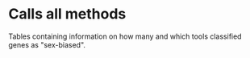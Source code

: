 # Calls all methods

Tables containing information on how many and which tools classified genes as "sex-biased".
